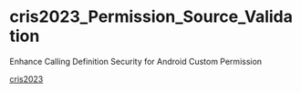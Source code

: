 # cris2023_Permission_Source_Validation

Enhance Calling Definition Security for Android Custom Permission

[cris2023](https://cosit2023.org/cris/papers)
